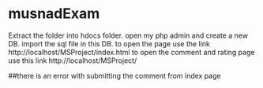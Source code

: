 # musnadExam
Extract the folder into hdocs folder.
open my php admin and create a new DB.
import the sql file in this DB.
to open the page use the link http://localhost/MSProject/index.html
to open the comment and rating page use this link http://localhost/MSProject/

##there is an error with submitting the comment from index page
